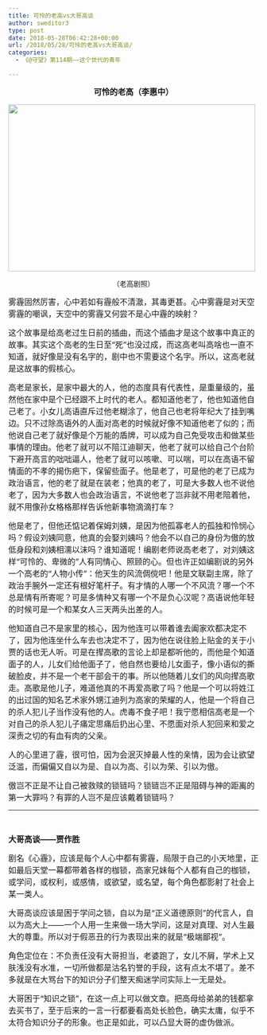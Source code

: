 ```yaml
---
title: 可怜的老高vs大哥高谈
author: sweditor3
type: post
date: 2018-05-28T06:42:28+00:00
url: /2018/05/28/可怜的老高vs大哥高谈/
categories:
  - 《@守望》第114期——这个世代的青年

---
```

<p style="text-align: center;">
  <strong><span style="font-size: 12pt;">可怜的老高（李惠中）</span></strong>
</p>

<img class="aligncenter  wp-image-16965" src="http://t5.shwchurch.org/wp-content/uploads/2018/05/话剧剧照-7.jpg" alt="" width="497" height="336" />

<p style="text-align: center;">
  （老高剧照）
</p>

<span style="font-size: 12pt;">雾霾固然厉害，心中若如有霾般不清澈，其毒更甚。心中雾霾是对天空雾霾的嘲讽，天空中的雾霾又何尝不是心中霾的映射？</span>

<span style="font-size: 12pt;">这个故事是给高老过生日前的插曲，而这个插曲才是这个故事中真正的故事。其实这个高老的生日至“死”也没过成，而这高老叫高啥也一直不知道，就好像是没有名字的，剧中也不需要这个名字。所以，这高老就是这故事的假核心。</span>

<span style="font-size: 12pt;">高老是家长，是家中最大的人，他的态度具有代表性，是重量级的，虽然他在家中是个已经跟不上时代的老人。都知道他老了，他也知道他自己老了。小女儿高语直斥过他老糊涂了，他自己也老将年纪大了挂到嘴边。只不过除高语外的人面对高老的时候就好像不知道他老了似的；而他说自己老了就好像是个万能的盾牌，可以成为自己免受攻击和做某些事情的理由。他老了就可以不陪江迪聊天，他老了就可以给自己个台阶下避开高言的咄咄逼人，他老了就可以咳嗽、可以喘，可以在高语不留情面的不孝的揭伤疤下，保留些面子。他是老了，可是他的老了已成为政治语言，他的老了就是在装老；他真的老了，可是大多数人也不说他老了，因为大多数人也会政治语言，不说他老了岂非就不用老陪着他，就不用像孙女格格那样告诉他新事物滴滴打车？</span>

<span style="font-size: 12pt;">他是老了，但他还惦记着保姆刘姨，是因为他孤寡老人的孤独和怜悯心吗？假设刘姨同意，他真的会娶刘姨吗？他会不以自己的身份为傲的放低身段和刘姨相濡以沫吗？谁知道呢！编剧老师说高老老了，对刘姨这样“可怜的、卑微的”人有同情心、照顾的心。但也许正如编剧说的另外一个高老的“人物小传”：他天生的风流倜傥吧！他是文联副主席，除了政治手腕外一定还有根好笔杆子。有才情的人哪一个不风流？哪一个不总是情有所寄呢？可是多情种又有哪一个不是负心汉呢？高语说他年轻的时候可是一个和某女人三天两头出差的人。</span>

<span style="font-size: 12pt;">他知道自己不是家里的核心，因为他连可以带着谁去阖家欢都决定不了，因为他连坐什么车去也决定不了，因为他在说往脸上贴金的关于小贾的话也无人听。可是在撵高歌的言论上却是都听他的，而他是个知道面子的人，儿女们给他面子了，他自然也要给儿女面子，像小语似的撕破脸皮，并不是一个老干部会干的事。所以他随着儿女们的风向撵高歌走。高歌是他儿子，难道他真的不再爱高歌了吗？他是一个可以将姓江的出过国的知名艺术家外甥江迪列为高家的荣耀的人，他是一个将自己的杀人犯儿子当作没有他的人。虎毒不食子吧！我宁愿相信高老是一个对自己的杀人犯儿子痛定思痛后扔出心里、不愿面对杀人犯回来和爱之深责之切的有血有肉的父亲。</span>

<span style="font-size: 12pt;">人的心里进了霾，很可怕，因为会泯灭掉最人性的亲情，因为会让欲望泛滥，而偏偏又自以为是、自以为高、引以为荣、引以为傲。</span>

<span style="font-size: 12pt;">傲岂不正是不让自己被救赎的锁链吗？锁链岂不正是阻碍与神的距离的第一大罪吗？有罪的人岂不是应该戴着锁链吗？</span>

* * *

&nbsp;

**<span style="font-size: 12pt;">大哥高谈——贾作胜</span>**

<span style="font-size: 12pt;">剧名《心霾》，应该是每个人心中都有雾霾，局限于自己的小天地里，正如最后天堂一幕都带着各样的枷锁，高家兄妹每个人都有自己的枷锁，或学问，或权利，或感情，或欲望，或名望，每个角色都影射了社会上某一类人。</span>

<span style="font-size: 12pt;">大哥高谈应该是困于学问之锁，自以为是“正义道德原则”的代言人，自以为高大上——一个人用一生来做一场大学问，这是对真理、对人生最大的尊重。所以对于假恶丑的行为表现出来的就是“极端鄙视”。</span>

<span style="font-size: 12pt;">角色定位在：不负责任没有大哥担当，老婆跑了，女儿不屑，学术上又肤浅没有水准，一切所做都是沽名钓誉的手段，这有点太不堪了。差不多就是在大骂台下的知识分子们整天痴迷学问实际上一无是处。</span>

<span style="font-size: 12pt;">大哥困于“知识之锁”，在这一点上可以做文章。把高母给弟弟的钱都拿去买书了，至于后来的一言一行都要看高处长脸色，确实太庸，似乎不太符合知识分子的形象。也正是如此，可以凸显大哥的虚伪做派。</span>